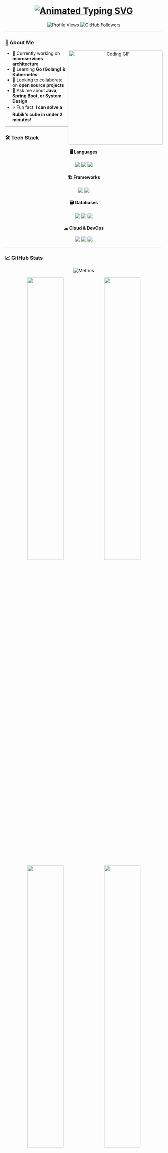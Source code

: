 <h1 align="center"> 
  <a href="https://github.com/prath0m">
    <img src="https://readme-typing-svg.demolab.com?font=Fira+Code&weight=600&size=28&duration=3000&pause=500&color=00F718&center=true&vCenter=true&width=500&lines=Hi+there+%F0%9F%91%8B%2C+I'm+Prathamesh+Kale;Full+Stack+%26+Backend+Developer;Clean+Code+Enthusiast;Scalable+Systems+Builder" alt="Animated Typing SVG" />
  </a>
</h1>

<div align="center">
  <img src="https://komarev.com/ghpvc/?username=prath0m&label=Profile%20Views&color=0e75b6&style=flat" alt="Profile Views" /> 
  <img src="https://img.shields.io/github/followers/prath0m?label=Follow&style=social" alt="GitHub Followers" />
</div>

---

### 🚀 About Me

<div align="center">
  <img src="https://media.giphy.com/media/L1R1tvI9svkIWwpVYr/giphy.gif" width="300" align="right" alt="Coding GIF">
</div>

- 🔭 Currently working on **microservices architecture**
- 🌱 Learning **Go (Golang) & Kubernetes**
- 👯 Looking to collaborate on **open source projects**
- 💬 Ask me about **Java, Spring Boot, or System Design**
- ⚡ Fun fact: **I can solve a Rubik's cube in under 2 minutes!**

---

### 🛠 Tech Stack

<div align="center">
  
  #### 🖥 Languages
  <img src="https://img.shields.io/badge/Java-ED8B00?style=for-the-badge&logo=openjdk&logoColor=white" />
  <img src="https://img.shields.io/badge/Python-3776AB?style=for-the-badge&logo=python&logoColor=white" />
  <img src="https://img.shields.io/badge/JavaScript-F7DF1E?style=for-the-badge&logo=javascript&logoColor=black" />
  
  #### 🏗 Frameworks
  <img src="https://img.shields.io/badge/Spring_Boot-6DB33F?style=for-the-badge&logo=spring&logoColor=white" />
  <img src="https://img.shields.io/badge/Django-092E20?style=for-the-badge&logo=django&logoColor=white" />
  
  #### 🗃 Databases
  <img src="https://img.shields.io/badge/MySQL-4479A1?style=for-the-badge&logo=mysql&logoColor=white" />
  <img src="https://img.shields.io/badge/PostgreSQL-316192?style=for-the-badge&logo=postgresql&logoColor=white" />
  <img src="https://img.shields.io/badge/MongoDB-47A248?style=for-the-badge&logo=mongodb&logoColor=white" />
  
  #### ☁ Cloud & DevOps
  <img src="https://img.shields.io/badge/AWS-232F3E?style=for-the-badge&logo=amazon-aws&logoColor=white" />
  <img src="https://img.shields.io/badge/Docker-2496ED?style=for-the-badge&logo=docker&logoColor=white" />
  <img src="https://img.shields.io/badge/Jenkins-D24939?style=for-the-badge&logo=jenkins&logoColor=white" />
  
</div>

---

### 📈 GitHub Stats

<div align="center">
  
  ![Metrics](https://metrics.lecoq.io/prath0m?template=classic&base.header=0&base.activity=0&base.community=0&base.repositories=0&base.metadata=0&isocalendar=1&isocalendar.duration=half-year&languages=1&languages.limit=8&languages.sections=most-used&languages.colors=github&languages.threshold=0%25&languages.indepth=false&languages.analysis.timeout=15&languages.categories=markup%2C%20programming&languages.recent.categories=markup%2C%20programming&languages.recent.load=300&languages.recent.days=14&achievements=1&achievements.threshold=C&achievements.secrets=true&achievements.display=detailed&achievements.limit=0&stars=1&stars.limit=4&config.timezone=Asia%2FKolkata)
  
  <img src="https://github-readme-stats.vercel.app/api?username=prath0m&show_icons=true&theme=radical&count_private=true" width="48%" />
  <img src="https://github-readme-streak-stats.herokuapp.com/?user=prath0m&theme=radical" width="48%" />
  
  <img src="https://github-readme-stats.vercel.app/api/top-langs/?username=prath0m&layout=compact&theme=radical" width="48%" />
  <img src="https://github-profile-summary-cards.vercel.app/api/cards/most-commit-language?username=prath0m&theme=radical" width="48%" />
  
</div>

---

### 🎯 Recent Activity

<!--START_SECTION:activity-->
1. 🎉 Merged PR [#123] in [repository] - "Implemented JWT authentication"
2. 🚀 Created new branch for feature/user-dashboard
3. 💪 Opened issue #45 in [project] - "Bug in API response"
4. 🛠️ Fixed CI/CD pipeline configuration
5. 📚 Updated documentation for v2.0 release
<!--END_SECTION:activity-->

---

### 🔥 Contribution Graph

[![Ashutosh's github activity graph](https://github-readme-activity-graph.vercel.app/graph?username=prath0m&theme=react-dark&hide_border=true&area=true)](https://github.com/ashutosh00710/github-readme-activity-graph)

---

### 🏆 GitHub Trophies

<div align="center">
  
  ![trophy](https://github-profile-trophy.vercel.app/?username=prath0m&theme=onedark&no-frame=true&row=1&column=7)
  
</div>

---

### 📫 Connect With Me

<div align="center">
  
  <a href="https://linkedin.com/in/prath0m">
    <img src="https://img.shields.io/badge/LinkedIn-0077B5?style=for-the-badge&logo=linkedin&logoColor=white" />
  </a>
  <a href="mailto:prath0mkale@gmail.com">
    <img src="https://img.shields.io/badge/Gmail-D14836?style=for-the-badge&logo=gmail&logoColor=white" />
  </a>
  <a href="https://twitter.com/prath0m">
    <img src="https://img.shields.io/badge/Twitter-1DA1F2?style=for-the-badge&logo=twitter&logoColor=white" />
  </a>
  <a href="https://leetcode.com/prath0m/">
    <img src="https://img.shields.io/badge/LeetCode-FFA116?style=for-the-badge&logo=leetcode&logoColor=white" />
  </a>
  
</div>

---

<div align="center">
  
  ![Snake animation](https://github.com/prath0m/prath0m/blob/output/github-contribution-grid-snake.svg)
  
</div>

---

⭐️ From [Prathamesh Kale](https://github.com/prath0m)
